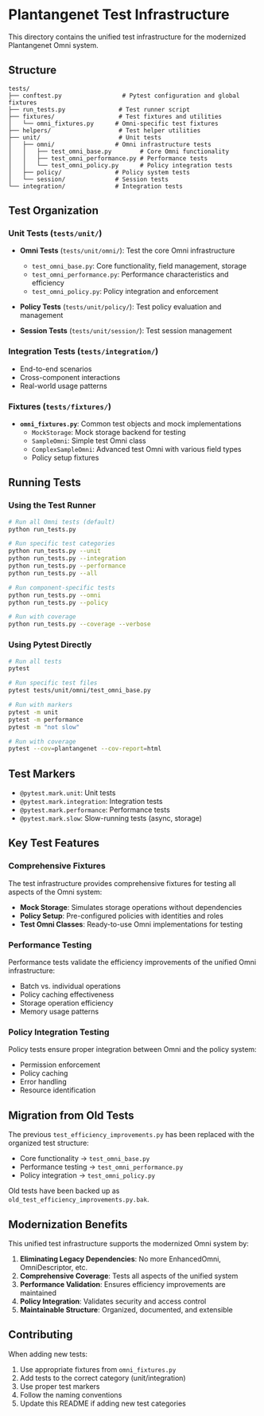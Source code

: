 # Plantangenet Test Infrastructure

This directory contains the unified test infrastructure for the modernized Plantangenet Omni system.

## Structure

```
tests/
├── conftest.py                 # Pytest configuration and global fixtures
├── run_tests.py               # Test runner script
├── fixtures/                  # Test fixtures and utilities
│   └── omni_fixtures.py      # Omni-specific test fixtures
├── helpers/                   # Test helper utilities
├── unit/                      # Unit tests
│   ├── omni/                 # Omni infrastructure tests
│   │   ├── test_omni_base.py        # Core Omni functionality
│   │   ├── test_omni_performance.py # Performance tests
│   │   └── test_omni_policy.py      # Policy integration tests
│   ├── policy/               # Policy system tests
│   └── session/              # Session tests
└── integration/              # Integration tests
```

## Test Organization

### Unit Tests (`tests/unit/`)

- **Omni Tests** (`tests/unit/omni/`): Test the core Omni infrastructure
  - `test_omni_base.py`: Core functionality, field management, storage
  - `test_omni_performance.py`: Performance characteristics and efficiency
  - `test_omni_policy.py`: Policy integration and enforcement

- **Policy Tests** (`tests/unit/policy/`): Test policy evaluation and management
- **Session Tests** (`tests/unit/session/`): Test session management

### Integration Tests (`tests/integration/`)

- End-to-end scenarios
- Cross-component interactions
- Real-world usage patterns

### Fixtures (`tests/fixtures/`)

- **`omni_fixtures.py`**: Common test objects and mock implementations
  - `MockStorage`: Mock storage backend for testing
  - `SampleOmni`: Simple test Omni class
  - `ComplexSampleOmni`: Advanced test Omni with various field types
  - Policy setup fixtures

## Running Tests

### Using the Test Runner

```bash
# Run all Omni tests (default)
python run_tests.py

# Run specific test categories
python run_tests.py --unit
python run_tests.py --integration
python run_tests.py --performance
python run_tests.py --all

# Run component-specific tests
python run_tests.py --omni
python run_tests.py --policy

# Run with coverage
python run_tests.py --coverage --verbose
```

### Using Pytest Directly

```bash
# Run all tests
pytest

# Run specific test files
pytest tests/unit/omni/test_omni_base.py

# Run with markers
pytest -m unit
pytest -m performance
pytest -m "not slow"

# Run with coverage
pytest --cov=plantangenet --cov-report=html
```

## Test Markers

- `@pytest.mark.unit`: Unit tests
- `@pytest.mark.integration`: Integration tests  
- `@pytest.mark.performance`: Performance tests
- `@pytest.mark.slow`: Slow-running tests (async, storage)

## Key Test Features

### Comprehensive Fixtures

The test infrastructure provides comprehensive fixtures for testing all aspects of the Omni system:

- **Mock Storage**: Simulates storage operations without dependencies
- **Policy Setup**: Pre-configured policies with identities and roles
- **Test Omni Classes**: Ready-to-use Omni implementations for testing

### Performance Testing

Performance tests validate the efficiency improvements of the unified Omni infrastructure:

- Batch vs. individual operations
- Policy caching effectiveness
- Storage operation efficiency
- Memory usage patterns

### Policy Integration Testing

Policy tests ensure proper integration between Omni and the policy system:

- Permission enforcement
- Policy caching
- Error handling
- Resource identification

## Migration from Old Tests

The previous `test_efficiency_improvements.py` has been replaced with the organized test structure:

- Core functionality → `test_omni_base.py`
- Performance testing → `test_omni_performance.py`  
- Policy integration → `test_omni_policy.py`

Old tests have been backed up as `old_test_efficiency_improvements.py.bak`.

## Modernization Benefits

This unified test infrastructure supports the modernized Omni system by:

1. **Eliminating Legacy Dependencies**: No more EnhancedOmni, OmniDescriptor, etc.
2. **Comprehensive Coverage**: Tests all aspects of the unified system
3. **Performance Validation**: Ensures efficiency improvements are maintained
4. **Policy Integration**: Validates security and access control
5. **Maintainable Structure**: Organized, documented, and extensible

## Contributing

When adding new tests:

1. Use appropriate fixtures from `omni_fixtures.py`
2. Add tests to the correct category (unit/integration)
3. Use proper test markers
4. Follow the naming conventions
5. Update this README if adding new test categories
